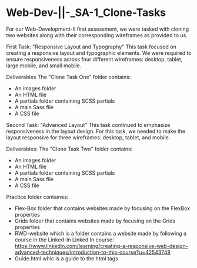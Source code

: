 # Web-Dev-||-_SA-1_Clone-Tasks
For our Web-Development-II first assessment, we were tasked with cloning two websites along with their corresponding wireframes as provided to us.

First Task: "Responsive Layout and Typography" 
This task focused on creating a responsive layout and typographic elements. We were required to ensure responsiveness across four different wireframes: desktop, tablet, large mobile, and small mobile. 

Deliverables 
The "Clone Task One" folder contains:  
- An images folder  
- An HTML file  
- A partials folder containing SCSS partials  
- A main Sass file  
- A CSS file  

Second Task: "Advanced Layout" 
This task continued to emphasize responsiveness in the layout design. For this task, we needed to make the layout responsive for three wireframes: desktop, tablet, and mobile. 

Deliverables:
The "Clone Task Two" folder contains:  
- An images folder  
- An HTML file  
- A partials folder containing SCSS partials  
- A main Sass file  
- A CSS file  

Practice folder containes:
- Flex-Box folder that contains websites made by focusing on the FlexBox properties  
- Grids folder that contains websites made by focusing on the Grids properties  
- RWD-website which is a folder contains a website made by following a course in the Linked-In
Linked In course: https://www.linkedin.com/learning/creating-a-responsive-web-design-advanced-techniques/introduction-to-this-course?u=42543748 
- Guide.html whic is a guide to the html tags
